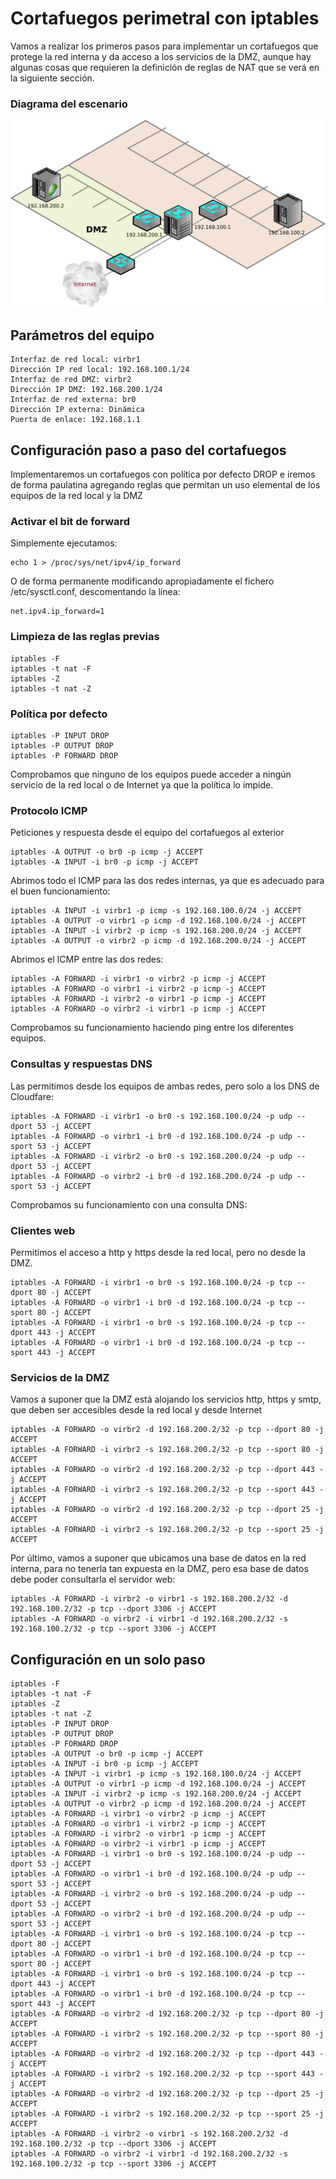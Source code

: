 # Cortafuegos perimetral con iptables

Vamos a realizar los primeros pasos para implementar un cortafuegos
que protege la red interna y da acceso a los servicios de la DMZ,
aunque hay algunas cosas que requieren la definición de reglas de NAT
que se verá en la siguiente sección.

### Diagrama del escenario

![diagrama_escenario](escenario_curso.png)

## Parámetros del equipo

```
Interfaz de red local: virbr1
Dirección IP red local: 192.168.100.1/24
Interfaz de red DMZ: virbr2
Dirección IP DMZ: 192.168.200.1/24
Interfaz de red externa: br0
Dirección IP externa: Dinámica
Puerta de enlace: 192.168.1.1
```

## Configuración paso a paso del cortafuegos

Implementaremos un cortafuegos con política por defecto DROP e iremos
de forma paulatina agregando reglas que permitan un uso elemental de
los equipos de la red local y la DMZ

### Activar el bit de forward
Simplemente ejecutamos:

```
echo 1 > /proc/sys/net/ipv4/ip_forward
```

O de forma permanente modificando apropiadamente el fichero
/etc/sysctl.conf, descomentando la línea:

```
net.ipv4.ip_forward=1
```

### Limpieza de las reglas previas

```
iptables -F
iptables -t nat -F
iptables -Z
iptables -t nat -Z
```

### Política por defecto

```
iptables -P INPUT DROP
iptables -P OUTPUT DROP
iptables -P FORWARD DROP
```

Comprobamos que ninguno de los equipos puede acceder a ningún servicio
de la red local o de Internet ya que la política lo impide.

### Protocolo ICMP

Peticiones y respuesta desde el equipo del cortafuegos al exterior

```
iptables -A OUTPUT -o br0 -p icmp -j ACCEPT
iptables -A INPUT -i br0 -p icmp -j ACCEPT
```

Abrimos todo el ICMP para las dos redes internas, ya que es adecuado
para el buen funcionamiento:

```
iptables -A INPUT -i virbr1 -p icmp -s 192.168.100.0/24 -j ACCEPT
iptables -A OUTPUT -o virbr1 -p icmp -d 192.168.100.0/24 -j ACCEPT
iptables -A INPUT -i virbr2 -p icmp -s 192.168.200.0/24 -j ACCEPT
iptables -A OUTPUT -o virbr2 -p icmp -d 192.168.200.0/24 -j ACCEPT
```

Abrimos el ICMP entre las dos redes:

```
iptables -A FORWARD -i virbr1 -o virbr2 -p icmp -j ACCEPT
iptables -A FORWARD -o virbr1 -i virbr2 -p icmp -j ACCEPT
iptables -A FORWARD -i virbr2 -o virbr1 -p icmp -j ACCEPT
iptables -A FORWARD -o virbr2 -i virbr1 -p icmp -j ACCEPT
```

Comprobamos su funcionamiento haciendo ping entre los diferentes equipos.

### Consultas y respuestas DNS

Las permitimos desde los equipos de ambas redes, pero solo a los DNS
de Cloudfare:

```
iptables -A FORWARD -i virbr1 -o br0 -s 192.168.100.0/24 -p udp --dport 53 -j ACCEPT
iptables -A FORWARD -o virbr1 -i br0 -d 192.168.100.0/24 -p udp --sport 53 -j ACCEPT
iptables -A FORWARD -i virbr2 -o br0 -s 192.168.200.0/24 -p udp --dport 53 -j ACCEPT
iptables -A FORWARD -o virbr2 -i br0 -d 192.168.200.0/24 -p udp --sport 53 -j ACCEPT
```

Comprobamos su funcionamiento con una consulta DNS:

### Clientes web

Permitimos el acceso a http y https desde la red local, pero no desde
la DMZ.

```
iptables -A FORWARD -i virbr1 -o br0 -s 192.168.100.0/24 -p tcp --dport 80 -j ACCEPT
iptables -A FORWARD -o virbr1 -i br0 -d 192.168.100.0/24 -p tcp --sport 80 -j ACCEPT
iptables -A FORWARD -i virbr1 -o br0 -s 192.168.100.0/24 -p tcp --dport 443 -j ACCEPT
iptables -A FORWARD -o virbr1 -i br0 -d 192.168.100.0/24 -p tcp --sport 443 -j ACCEPT
```

### Servicios de la DMZ

Vamos a suponer que la DMZ está alojando los servicios http, https y
smtp, que deben ser accesibles desde la red local y desde Internet

```
iptables -A FORWARD -o virbr2 -d 192.168.200.2/32 -p tcp --dport 80 -j ACCEPT
iptables -A FORWARD -i virbr2 -s 192.168.200.2/32 -p tcp --sport 80 -j ACCEPT
iptables -A FORWARD -o virbr2 -d 192.168.200.2/32 -p tcp --dport 443 -j ACCEPT
iptables -A FORWARD -i virbr2 -s 192.168.200.2/32 -p tcp --sport 443 -j ACCEPT
iptables -A FORWARD -o virbr2 -d 192.168.200.2/32 -p tcp --dport 25 -j ACCEPT
iptables -A FORWARD -i virbr2 -s 192.168.200.2/32 -p tcp --sport 25 -j ACCEPT
```

Por último, vamos a suponer que ubicamos una base de datos en la red
interna, para no tenerla tan expuesta en la DMZ, pero esa base de
datos debe poder consultarla el servidor web:

```
iptables -A FORWARD -i virbr2 -o virbr1 -s 192.168.200.2/32 -d 192.168.100.2/32 -p tcp --dport 3306 -j ACCEPT
iptables -A FORWARD -o virbr2 -i virbr1 -d 192.168.200.2/32 -s 192.168.100.2/32 -p tcp --sport 3306 -j ACCEPT
```

## Configuración en un solo paso


```
iptables -F
iptables -t nat -F
iptables -Z
iptables -t nat -Z
iptables -P INPUT DROP
iptables -P OUTPUT DROP
iptables -P FORWARD DROP
iptables -A OUTPUT -o br0 -p icmp -j ACCEPT
iptables -A INPUT -i br0 -p icmp -j ACCEPT
iptables -A INPUT -i virbr1 -p icmp -s 192.168.100.0/24 -j ACCEPT
iptables -A OUTPUT -o virbr1 -p icmp -d 192.168.100.0/24 -j ACCEPT
iptables -A INPUT -i virbr2 -p icmp -s 192.168.200.0/24 -j ACCEPT
iptables -A OUTPUT -o virbr2 -p icmp -d 192.168.200.0/24 -j ACCEPT
iptables -A FORWARD -i virbr1 -o virbr2 -p icmp -j ACCEPT
iptables -A FORWARD -o virbr1 -i virbr2 -p icmp -j ACCEPT
iptables -A FORWARD -i virbr2 -o virbr1 -p icmp -j ACCEPT
iptables -A FORWARD -o virbr2 -i virbr1 -p icmp -j ACCEPT
iptables -A FORWARD -i virbr1 -o br0 -s 192.168.100.0/24 -p udp --dport 53 -j ACCEPT
iptables -A FORWARD -o virbr1 -i br0 -d 192.168.100.0/24 -p udp --sport 53 -j ACCEPT
iptables -A FORWARD -i virbr2 -o br0 -s 192.168.200.0/24 -p udp --dport 53 -j ACCEPT
iptables -A FORWARD -o virbr2 -i br0 -d 192.168.200.0/24 -p udp --sport 53 -j ACCEPT
iptables -A FORWARD -i virbr1 -o br0 -s 192.168.100.0/24 -p tcp --dport 80 -j ACCEPT
iptables -A FORWARD -o virbr1 -i br0 -d 192.168.100.0/24 -p tcp --sport 80 -j ACCEPT
iptables -A FORWARD -i virbr1 -o br0 -s 192.168.100.0/24 -p tcp --dport 443 -j ACCEPT
iptables -A FORWARD -o virbr1 -i br0 -d 192.168.100.0/24 -p tcp --sport 443 -j ACCEPT
iptables -A FORWARD -o virbr2 -d 192.168.200.2/32 -p tcp --dport 80 -j ACCEPT
iptables -A FORWARD -i virbr2 -s 192.168.200.2/32 -p tcp --sport 80 -j ACCEPT
iptables -A FORWARD -o virbr2 -d 192.168.200.2/32 -p tcp --dport 443 -j ACCEPT
iptables -A FORWARD -i virbr2 -s 192.168.200.2/32 -p tcp --sport 443 -j ACCEPT
iptables -A FORWARD -o virbr2 -d 192.168.200.2/32 -p tcp --dport 25 -j ACCEPT
iptables -A FORWARD -i virbr2 -s 192.168.200.2/32 -p tcp --sport 25 -j ACCEPT
iptables -A FORWARD -i virbr2 -o virbr1 -s 192.168.200.2/32 -d 192.168.100.2/32 -p tcp --dport 3306 -j ACCEPT
iptables -A FORWARD -o virbr2 -i virbr1 -d 192.168.200.2/32 -s 192.168.100.2/32 -p tcp --sport 3306 -j ACCEPT
```

